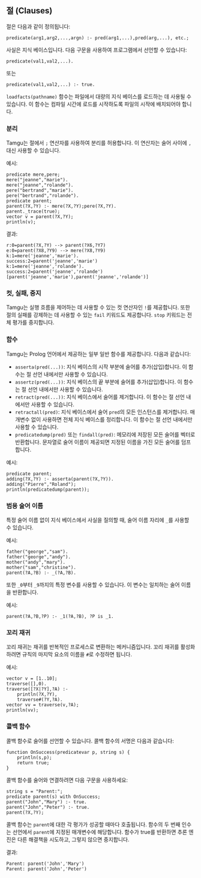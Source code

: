 ## 절 (Clauses)

절은 다음과 같이 정의됩니다:

```
predicate(arg1,arg2,...,argn) :- pred(arg1,...),pred(arg,...), etc.;
```

사실은 지식 베이스입니다. 다음 구문을 사용하여 프로그램에서 선언할 수 있습니다:

```
predicate(val1,val2,...).
```

또는

```
predicate(val1,val2,...) :- true.
```

`loadfacts(pathname)` 함수는 파일에서 대량의 지식 베이스를 로드하는 데 사용될 수 있습니다. 이 함수는 컴파일 시간에 로드를 시작하도록 파일의 시작에 배치되어야 합니다.

### 분리

Tamgu는 절에서 `;` 연산자를 사용하여 분리를 허용합니다. 이 연산자는 술어 사이에 `,` 대신 사용할 수 있습니다.

예시:

```
predicate mere,pere;
mere("jeanne","marie").
mere("jeanne","rolande").
pere("bertrand","marie").
pere("bertrand","rolande").
predicate parent;
parent(?X,?Y) :- mere(?X,?Y);pere(?X,?Y).
parent._trace(true);
vector v = parent(?X,?Y);
println(v);
```

결과:

```
r:0=parent(?X,?Y) --> parent(?X6,?Y7)
e:0=parent(?X8,?Y9) --> mere(?X8,?Y9)
k:1=mere('jeanne','marie').
success:2=parent('jeanne','marie')
k:1=mere('jeanne','rolande').
success:2=parent('jeanne','rolande')
[parent('jeanne','marie'),parent('jeanne','rolande')]
```

### 컷, 실패, 중지

Tamgu는 실행 흐름을 제어하는 데 사용할 수 있는 컷 연산자인 `!`를 제공합니다. 또한 절의 실패를 강제하는 데 사용할 수 있는 `fail` 키워드도 제공합니다. `stop` 키워드는 전체 평가를 중지합니다.

### 함수

Tamgu는 Prolog 언어에서 제공하는 일부 일반 함수를 제공합니다. 다음과 같습니다:

- `asserta(pred(...))`: 지식 베이스의 시작 부분에 술어를 추가(삽입)합니다. 이 함수는 절 선언 내에서만 사용할 수 있습니다.
- `assertz(pred(...))`: 지식 베이스의 끝 부분에 술어를 추가(삽입)합니다. 이 함수는 절 선언 내에서만 사용할 수 있습니다.
- `retract(pred(...))`: 지식 베이스에서 술어를 제거합니다. 이 함수는 절 선언 내에서만 사용할 수 있습니다.
- `retractall(pred)`: 지식 베이스에서 술어 `pred`의 모든 인스턴스를 제거합니다. 매개변수 없이 사용하면 전체 지식 베이스를 정리합니다. 이 함수는 절 선언 내에서만 사용할 수 있습니다.
- `predicatedump(pred)` 또는 `findall(pred)`: 메모리에 저장된 모든 술어를 벡터로 반환합니다. 문자열로 술어 이름이 제공되면 지정된 이름을 가진 모든 술어를 덤프합니다.

예시:

```
predicate parent;
adding(?X,?Y) :- asserta(parent(?X,?Y)).
adding("Pierre","Roland");
println(predicatedump(parent));
```

### 범용 술어 이름

특정 술어 이름 없이 지식 베이스에서 사실을 질의할 때, 술어 이름 자리에 `_`를 사용할 수 있습니다.

예시:

```
father("george","sam").
father("george","andy").
mother("andy","mary").
mother("sam","christine").
parent(?A,?B) :- _(?A,?B).
```

또한 `_0`부터 `_9`까지의 특정 변수를 사용할 수 있습니다. 이 변수는 일치하는 술어 이름을 반환합니다.

예시:

```
parent(?A,?B,?P) :- _1(?A,?B), ?P is _1.
```

### 꼬리 재귀

꼬리 재귀는 재귀를 반복적인 프로세스로 변환하는 메커니즘입니다. 꼬리 재귀를 활성화하려면 규칙의 마지막 요소의 이름을 `#`로 수정하면 됩니다.

예시:

```
vector v = [1..10];
traverse([],0).
traverse([?X|?Y],?A) :-
    println(?X,?Y),
    traverse#(?Y,?A).
vector vv = traverse(v,?A);
println(vv);
```

### 콜백 함수

콜백 함수로 술어를 선언할 수 있습니다. 콜백 함수의 서명은 다음과 같습니다:

```
function OnSuccess(predicatevar p, string s) {
    println(s,p);
    return true;
}
```

콜백 함수를 술어와 연결하려면 다음 구문을 사용하세요:

```
string s = "Parent:";
predicate parent(s) with OnSuccess;
parent("John","Mary") :- true.
parent("John","Peter") :- true.
parent(?X,?Y);
```

콜백 함수는 `parent`에 대한 각 평가가 성공할 때마다 호출됩니다. 함수의 두 번째 인수는 선언에서 `parent`에 지정된 매개변수에 해당합니다. 함수가 true를 반환하면 추론 엔진은 다른 해결책을 시도하고, 그렇지 않으면 중지합니다.

결과:

```
Parent: parent('John','Mary')
Parent: parent('John','Peter')
```